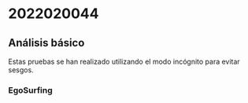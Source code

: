 # 2022020044
## Análisis básico
Estas pruebas se han realizado utilizando el modo incógnito para evitar sesgos.
### EgoSurfing
